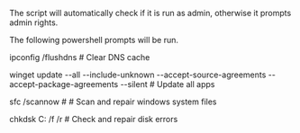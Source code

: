 The script will automatically check if it is run as admin, otherwise it prompts admin rights.

The following powershell prompts will be run.

ipconfig /flushdns  # Clear DNS cache

winget update --all --include-unknown --accept-source-agreements --accept-package-agreements --silent  # Update all apps

sfc /scannow # # Scan and repair windows system files

chkdsk C: /f /r  # Check and repair disk errors

